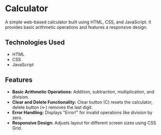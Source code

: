 # Calculator

A simple web-based calculator built using HTML, CSS, and JavaScript. It provides basic arithmetic operations and features a responsive design.

## Technologies Used

- HTML
- CSS
- JavaScript

## Features

- **Basic Arithmetic Operations:** Addition, subtraction, multiplication, and division.
- **Clear and Delete Functionality:** Clear button (C) resets the calculator, delete button (←) removes the last digit.
- **Error Handling:** Displays "Error!" for invalid operations like division by zero.
- **Responsive Design:** Adjusts layout for different screen sizes using CSS Grid.
